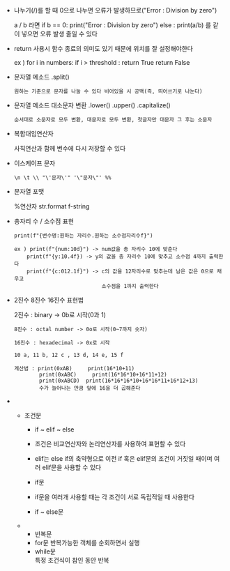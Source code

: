- 나누기(/)를 할 때 0으로 나누면 오류가 발생하므로("Error : Division by zero")
  
  a / b 라면 if b == 0:
            print("Error : Division by zero")
            else :
            print(a/b)
            를 같이 넣으면 오류 발생 줄일 수 있다

 - return 사용시 함수 종료의 의미도 있기 때문에 위치를 잘 설정해야한다
   
    ex ) for i in numbers:
           if i > threshold :
              return True
          return False

- 문자열 메소드 .split()
  
      원하는 기준으로 문자를 나눌 수 있다 비어있을 시 공백(즉, 띄어쓰기로 나눈다)

- 문자열 메소드 대소문자 변환 .lower() .upper() .capitalize()
  
      순서대로 소문자로 모두 변환, 대문자로 모두 변환, 첫글자만 대문자 그 후는 소문자
      
 - 복합대입연산자
   
      사칙연산과 함께 변수에 다시 저장할 수 있다

- 이스케이프 문자
  
      \n \t \\ "\'문자\'" '\"문자\"' %%
   
 - 문자열 포맷
   
      %연산자 str.format f-string

- 총자리 수 / 소수점 표현
  
      print(f"{변수명:원하는 자리수.원하는 소수점자리수f}")
  
      ex ) print(f"{num:10d}") -> num값을 총 자리수 10에 맞춘다
          print(f"{y:10.4f}) -> y의 값을 총 자리수 10에 맞추고 소수점 4까지 출력한다
          print(f"{c:012.1f}") -> c의 값을 12자리수로 맞추는데 남은 값은 0으로 채우고
                                  소수점을 1까지 출력한다

  
- 2진수 8진수 16진수 표현법
  
     2진수 : binary -> 0b로 시작(0과 1)
  
      8진수 : octal number -> 0o로 시작(0~7까지 숫자)
  
      16진수 : hexadecimal -> 0x로 시작
  
      10 a, 11 b, 12 c , 13 d, 14 e, 15 f
  
      계산법 : print(0xAB)     print(16*10+11)
              print(0xABC)     print(16*16*10+16*11+12)
              print(0xABCD)  print(16*16*16*10+16*16*11+16*12+13)
              수가 늘어나는 만큼 앞에 16을 더 곱해준다
  
- * 조건문
    
    * if ~ elif ~ else
    * 조건은 비교연산자와 논리연산자를 사용하여 표현할 수 있다
    * elif는 else if의 축약형으로 이전 if 혹은 elif문의 조건이 거짓일 때이며
      여러 elif문을 사용할 수 있다

    * if문
    * if문을 여러개 사용할 때는 각 조건이 서로 독립적일 때 사용한다
   
    * if ~ else문
      
  - * 반복문
     * for문
      반복가능한 객체를 순회하면서 실행
      * while문   
      특정 조건식이 참인 동안 반복
